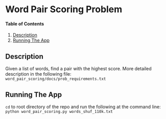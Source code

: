 # Word Pair Scoring Problem

#### Table of Contents

1. [Description](#description)
2. [Running The App](#running-the-app)

## Description
Given a list of words, find a pair with the highest score.
  More detailed description in the following file: ```word_pair_scoring/docs/prob_requirements.txt```

## Running The App
```cd``` to root directory of the repo and run the following at the command line:
  ```python word_pair_scoring.py words_shuf_110k.txt```
